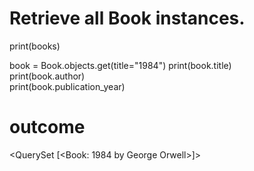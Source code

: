 # Retrieve all Book instances.
<!-- books = Book.objects.all() -->
print(books)

book = Book.objects.get(title="1984")
print(book.title)       
print(book.author)           
print(book.publication_year)
# outcome
<QuerySet [<Book: 1984 by George Orwell>]>
